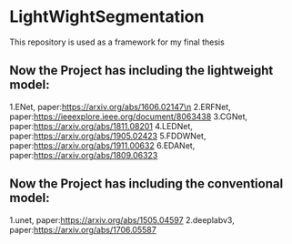 # LightWightSegmentation
This repository is used as a framework for my final thesis

## Now the Project has including the lightweight model:
1.ENet, paper:https://arxiv.org/abs/1606.02147\n
2.ERFNet, paper:https://ieeexplore.ieee.org/document/8063438
3.CGNet, paper:https://arxiv.org/abs/1811.08201
4.LEDNet, paper:https://arxiv.org/abs/1905.02423
5.FDDWNet, paper:https://arxiv.org/abs/1911.00632
6.EDANet, paper:https://arxiv.org/abs/1809.06323


## Now the Project has including the conventional model:
1.unet, paper:https://arxiv.org/abs/1505.04597
2.deeplabv3, paper:https://arxiv.org/abs/1706.05587





